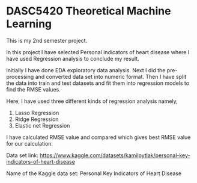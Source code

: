 # DASC5420 Theoretical Machine Learning
This is my 2nd semester project.

In this project I have selected Personal indicators of heart disease where I have used Regression analysis to conclude my result.

Initially I have done EDA exploratory data analysis. Next I did the pre-processing and converted data set into numeric format. Then I have split the data into train and test datasets and fit them into regression models to find the RMSE values.

Here, I have used three different kinds of regression analysis namely,
1. Lasso Regression
2. Ridge Regression
3. Elastic net Regression

I have calculated RMSE value and compared which gives best RMSE value for our calculation.

Data set link: https://www.kaggle.com/datasets/kamilpytlak/personal-key-indicators-of-heart-disease

Name of the Kaggle data set: Personal Key Indicators of Heart Disease
